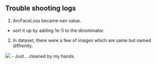 ## Trouble shooting logs 

1. ArcFaceLoss became nan value. 
  - sort it up by adding 1e-5 to the dinominator. 
2. In dataset, there were a few of images which are same but named diffrently.
  <img src="https://www.dropbox.com/s/2bmfu3f2lytswdx/Screenshot%202019-04-14%2023.36.39.png?raw=1">
  - Just... cleaned by my hands.

